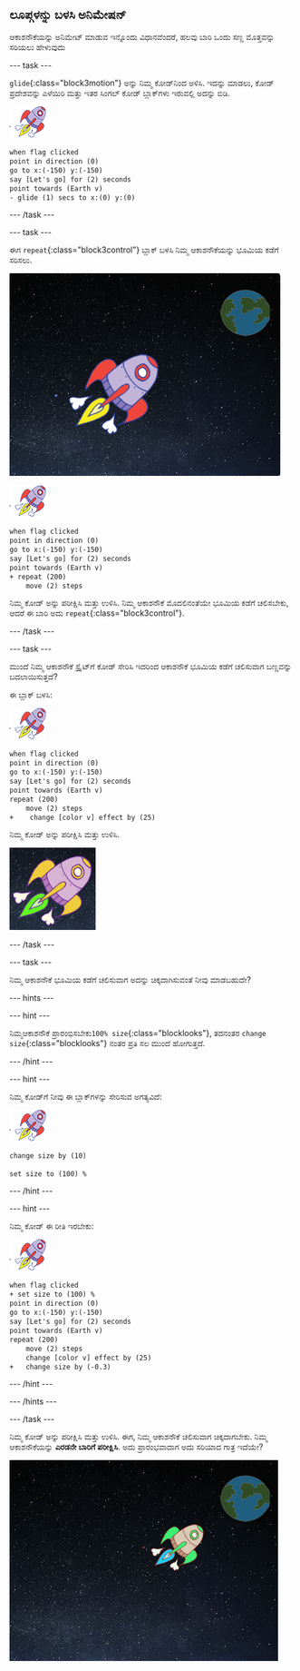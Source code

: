 ## ಲೂಪ್ಗಳನ್ನು ಬಳಸಿ ಅನಿಮೇಷನ್

ಆಕಾಶನೌಕೆಯನ್ನು ಅನಿಮೇಟ್ ಮಾಡುವ ಇನ್ನೊಂದು ವಿಧಾನವೆಂದರೆ, ಹಲವು ಬಾರಿ ಒಂದು ಸಣ್ಣ ಮೊತ್ತವನ್ನು ಸರಿಯಲು ಹೇಳುವುದು

--- task ---

`glide`{:class="block3motion"} ಅನ್ನು ನಿಮ್ಮ ಕೋಡ್‌ನಿಂದ ಅಳಿಸಿ. ಇದನ್ನು ಮಾಡಲು, ಕೋಡ್ ಪ್ರದೇಶವನ್ನು ಎಳೆಯಿರಿ ಮತ್ತು ಇತರ ಸಿಂಗಲ್ ಕೋಡ್ ಬ್ಲಾಕ್‌ಗಳು ಇರುವಲ್ಲಿ ಅದನ್ನು ಬಿಡಿ.

![ಆಕಾಶನೌಕೆ ಸ್ಪ್ರೈಟ್](images/sprite-spaceship.png)

```blocks3
when flag clicked
point in direction (0)
go to x:(-150) y:(-150)
say [Let's go] for (2) seconds
point towards (Earth v)
- glide (1) secs to x:(0) y:(0)
```

--- /task ---

--- task ---

ಈಗ `repeat`{:class="block3control"} ಬ್ಲಾಕ್ ಬಳಸಿ ನಿಮ್ಮ ಆಕಾಶನೌಕೆಯನ್ನು ಭೂಮಿಯ ಕಡೆಗೆ ಸರಿಸಲು.

![ಆಕಾಶನೌಕೆ ಅನಿಮೇಷನ್ ಪರೀಕ್ಷೀಸುವುದು](images/space-animate-stage.png)

![ಆಕಾಶನೌಕೆ ಸ್ಪ್ರೈಟ್](images/sprite-spaceship.png)

```blocks3
when flag clicked
point in direction (0)
go to x:(-150) y:(-150)
say [Let's go] for (2) seconds
point towards (Earth v)
+ repeat (200)
    move (2) steps
```

ನಿಮ್ಮ ಕೋಡ್ ಅನ್ನು ಪರೀಕ್ಷಿಸಿ ಮತ್ತು ಉಳಿಸಿ. ನಿಮ್ಮ ಆಕಾಶನೌಕೆ ಮೊದಲಿನಂತೆಯೇ ಭೂಮಿಯ ಕಡೆಗೆ ಚಲಿಸಬೇಕು, ಆದರೆ ಈ ಬಾರಿ ಅದು `repeat`{:class="block3control"}.

--- /task ---

--- task ---

ಮುಂದೆ ನಿಮ್ಮ ಆಕಾಶನೌಕೆ ಸ್ಪ್ರೈಟ್‌ಗೆ ಕೋಡ್ ಸೇರಿಸಿ ಇದರಿಂದ ಆಕಾಶನೌಕೆ ಭೂಮಿಯ ಕಡೆಗೆ ಚಲಿಸುವಾಗ ಬಣ್ಣವನ್ನು ಬದಲಾಯಿಸುತ್ತದೆ?

ಈ ಬ್ಲಾಕ್ ಬಳಸಿ:

![ಆಕಾಶನೌಕೆ ಸ್ಪ್ರೈಟ್](images/sprite-spaceship.png)

```blocks3
when flag clicked
point in direction (0)
go to x:(-150) y:(-150)
say [Let's go] for (2) seconds
point towards (Earth v)
repeat (200)
    move (2) steps
+    change [color v] effect by (25)
```

ನಿಮ್ಮ ಕೋಡ್ ಅನ್ನು ಪರೀಕ್ಷಿಸಿ ಮತ್ತು ಉಳಿಸಿ.

![ಬಣ್ಣ ಬದಲಾಯಿಸುವ ಆಕಾಶನೌಕೆ ಪರೀಕ್ಷಿಸಲಾಗುತ್ತಿದೆ](images/space-colour-test.png)

--- /task ---

--- task ---

ನಿಮ್ಮ ಆಕಾಶನೌಕೆ ಭೂಮಿಯ ಕಡೆಗೆ ಚಲಿಸುವಾಗ ಅದನ್ನು ಚಿಕ್ಕದಾಗಿಸುವಂತೆ ನೀವು ಮಾಡಬಹುದೇ?

--- hints ---


--- hint ---

ನಿಮ್ಮಆಕಾಶನೌಕೆ ಪ್ರಾರಂಭಿಸಬೇಕು`100% size`{:class="blocklooks"}, ತದನಂತರ `change size`{:class="blocklooks"} ನಂತರ ಪ್ರತಿ ಸಲ ಮುಂದೆ ಹೋಗುತ್ತದೆ.

--- /hint ---

--- hint ---

ನಿಮ್ಮ ಕೋಡ್‌ಗೆ ನೀವು ಈ ಬ್ಲಾಕ್‌ಗಳನ್ನು ಸೇರಿಸುವ ಅಗತ್ಯವಿದೆ:

![ಆಕಾಶನೌಕೆ ಸ್ಪ್ರೈಟ್](images/sprite-spaceship.png)

```blocks3
change size by (10)

set size to (100) %
```

--- /hint ---

--- hint ---

ನಿಮ್ಮ ಕೋಡ್ ಈ ರೀತಿ ಇರಬೇಕು:

![ಆಕಾಶನೌಕೆ ಸ್ಪ್ರೈಟ್](images/sprite-spaceship.png)

```blocks3
when flag clicked
+ set size to (100) %
point in direction (0)
go to x:(-150) y:(-150)
say [Let's go] for (2) seconds
point towards (Earth v)
repeat (200)
    move (2) steps
    change [color v] effect by (25)
+   change size by (-0.3)
```

--- /hint ---

--- /hints ---

--- /task ---

ನಿಮ್ಮ ಕೋಡ್ ಅನ್ನು ಪರೀಕ್ಷಿಸಿ ಮತ್ತು ಉಳಿಸಿ. ಈಗ, ನಿಮ್ಮ ಆಕಾಶನೌಕೆ ಚಲಿಸುವಾಗ ಚಿಕ್ಕದಾಗಬೇಕು. ನಿಮ್ಮ ಆಕಾಶನೌಕೆಯನ್ನು **ಎರಡನೇ ಬಾರಿಗೆ ಪರೀಕ್ಷಿಸಿ**. ಅದು ಪ್ರಾರಂಭವಾದಾಗ ಅದು ಸರಿಯಾದ ಗಾತ್ರ ಇದೆಯೇ?

![ಕುಗ್ಗುತ್ತಿರುವ ಆಕಾಶನೌಕೆಯನ್ನು ಪರೀಕ್ಷೀಸುವುದು](images/space-size-test.png)